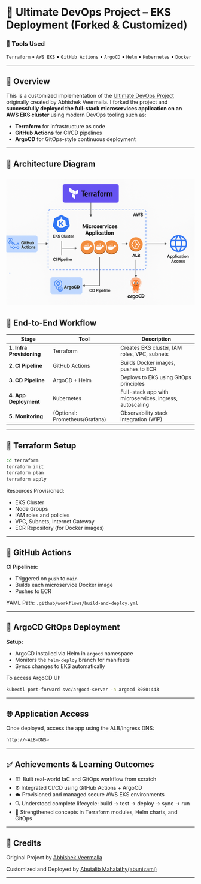 # 🚀 Ultimate DevOps Project – EKS Deployment (Forked & Customized)

### 🧰 Tools Used

`Terraform` • `AWS EKS` • `GitHub Actions` • `ArgoCD` • `Helm` • `Kubernetes` • `Docker`

---

## 📌 Overview

This is a customized implementation of the [Ultimate DevOps Project](https://github.com/abhishekveermalla/ultimate-devops-project) originally created by Abhishek Veermalla. I forked the project and **successfully deployed the full-stack microservices application on an AWS EKS cluster** using modern DevOps tooling such as:

* **Terraform** for infrastructure as code
* **GitHub Actions** for CI/CD pipelines
* **ArgoCD** for GitOps-style continuous deployment

---

## 📸 Architecture Diagram

![DevOps Architecture](Architecture.png) 
---

## 🔄 End-to-End Workflow

| Stage                     | Tool                           | Description                                             |
| ------------------------- | ------------------------------ | ------------------------------------------------------- |
| **1. Infra Provisioning** | Terraform                      | Creates EKS cluster, IAM roles, VPC, subnets            |
| **2. CI Pipeline**        | GitHub Actions                 | Builds Docker images, pushes to ECR                     |
| **3. CD Pipeline**        | ArgoCD + Helm                  | Deploys to EKS using GitOps principles                  |
| **4. App Deployment**     | Kubernetes                     | Full-stack app with microservices, ingress, autoscaling |
| **5. Monitoring**         | (Optional: Prometheus/Grafana) | Observability stack integration (WIP)                   |

---

## 🔧 Terraform Setup

```bash
cd terraform
terraform init
terraform plan
terraform apply
```

Resources Provisioned:

* EKS Cluster
* Node Groups
* IAM roles and policies
* VPC, Subnets, Internet Gateway
* ECR Repository (for Docker images)

---

## 🧪 GitHub Actions

**CI Pipelines:**

* Triggered on `push` to `main`
* Builds each microservice Docker image
* Pushes to ECR

YAML Path: `.github/workflows/build-and-deploy.yml`

---

## 🚀 ArgoCD GitOps Deployment

**Setup:**

* ArgoCD installed via Helm in `argocd` namespace
* Monitors the `helm-deploy` branch for manifests
* Syncs changes to EKS automatically

To access ArgoCD UI:

```bash
kubectl port-forward svc/argocd-server -n argocd 8080:443
```

---

## 🌐 Application Access

Once deployed, access the app using the ALB/Ingress DNS:

```bash
http://<ALB-DNS>

```

---

## ✅ Achievements & Learning Outcomes

* 🏗️ Built real-world IaC and GitOps workflow from scratch
* ⚙️ Integrated CI/CD using GitHub Actions + ArgoCD
* ☁️ Provisioned and managed secure AWS EKS environments
* 🔍 Understood complete lifecycle: build → test → deploy → sync → run
* 🧠 Strengthened concepts in Terraform modules, Helm charts, and GitOps

---

## 🤝 Credits

Original Project by [Abhishek Veermalla](https://github.com/abhishekveermalla/ultimate-devops-project)

Customized and Deployed by [Abutalib Mahalathy(abunizami)](https://github.com/abunizami)

---

